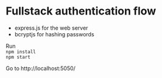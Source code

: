 # Fullstack authentication flow

- express.js for the web server
- bcryptjs for hashing passwords

Run <br />
`npm install` <br />
`npm start` <br />

Go to http://localhost:5050/